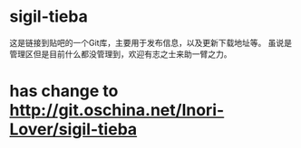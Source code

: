 # sigil-tieba
这是链接到贴吧的一个Git库，主要用于发布信息，以及更新下载地址等。
虽说是管理区但是目前什么都没管理到，欢迎有志之士来助一臂之力。

# has change to http://git.oschina.net/Inori-Lover/sigil-tieba
